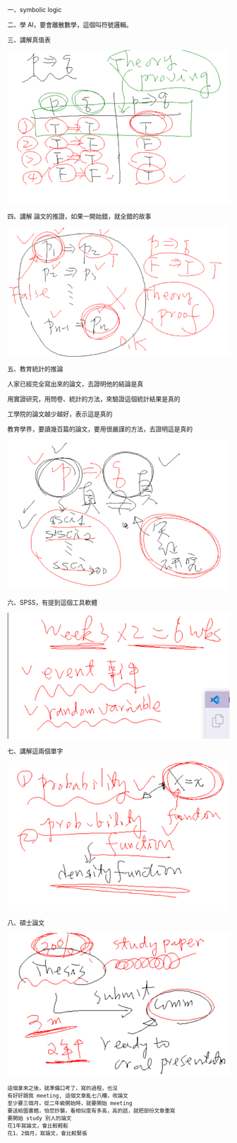 一、symbolic logic

二、學 AI，要會離散數學，這個叫符號邏輯。

三、講解真值表

![](01.jpg)

四、講解 論文的推證，如果一開始錯，就全錯的故事

![](02.jpg)

五、教育統計的推論

人家已經完全寫出來的論文，去證明他的結論是真

用實證研究，用問卷、統計的方法，來驗證這個統計結果是真的

工學院的論文越少越好，表示這是真的

教育學界，要讀幾百篇的論文，要用很嚴謹的方法，去證明這是真的

![](03.jpg)

六、SPSS，有提到這個工具軟體

![](04.jpg)

七、講解這兩個單字

![](05.jpg)

八、碩士論文

![](06.jpg)

```
這個拿來之後，就準備口考了，寫的過程，也沒
有好好跟我 meeting, 這個文章亂七八糟，改論文
至少要三個月，從二年級開始時，就要開始 meeting
要送給圖書館，怕您抄襲，看相似度有多高，高的話，就把部份文章重寫
要開始 study 別人的論文
花1年寫論文，會比較輕鬆
花1、2個月，寫論文，會比較緊張


```


